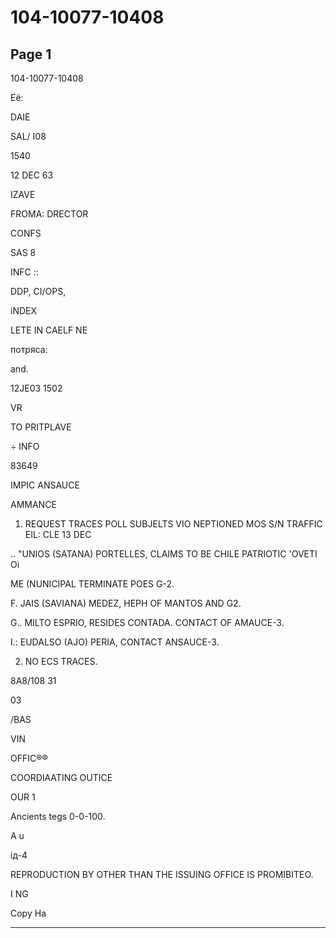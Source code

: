 # 104-10077-10408

## Page 1

104-10077-10408

Её:

DAIE

SAL/ I08

1540

12 DEC 63

IZAVE

FROMA: DRECTOR

CONFS

SAS 8

INFC ::

DDP, CI/OPS,

iNDEX

LETE IN CAELF NE

потряса:

and.

12JE03 1502

VR

TO PRITPLAVE

÷ INFO

83649

IMPIC ANSAUCE

AMMANCE

1. REQUEST TRACES POLL SUBJELTS VIO NEPTIONED MOS S/N TRAFFIC EIL: CLE 13 DEC

.. "UNIOS (SATANA) PORTELLES, CLAIMS TO BE CHILE PATRIOTIC 'OVETI Oi

ME (NUNICIPAL TERMINATE POES G-2.

F. JAIS (SAVIANA) MEDEZ, HEPH OF MANTOS AND G2.

G.. MILTO ESPRIO, RESIDES CONTADA. CONTACT OF AMAUCE-3.

I.: EUDALSO (AJO) PERIA, CONTACT ANSAUCE-3.

2. NO ECS TRACES.

8A8/108 31

03

/BAS

VIN

OFFIC®®

COORDIAATING OUTICE

OUR 1

Ancients tegs 0-0-100.

A u

iд-4

REPRODUCTION BY OTHER THAN THE ISSUING OFFICE IS PROMIBITEO.

I NG

Copy Ha

---

